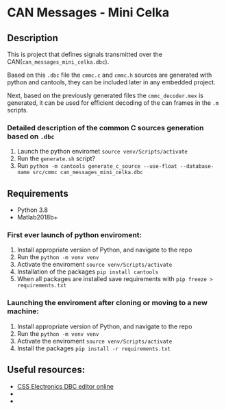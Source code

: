 # CAN Messages - Mini Celka 

## Description
This is project that defines signals transmitted over the CAN(```can_messages_mini_celka.dbc```).

Based on this ```.dbc``` file the ```cmmc.c``` and ```cmmc.h``` sources are generated with python and cantools, they can be included later in any embedded project.

Next, based on the previously generated files the ```cmmc_decoder.mex``` is generated, it can be used for efficient decoding of the can frames in the ```.m``` scripts.


### Detailed description of the common C sources generation based on ```.dbc```
1. Launch the python enviromet ```source venv/Scripts/activate```
2. Run the ```generate.sh``` script?
3. Run ```python -m cantools generate_c_source --use-float --database-name src/cmmc can_messages_mini_celka.dbc```



## Requirements
- Python 3.8
- Matlab2018b+



### First ever launch of python enviroment:
1. Install appropriate version of Python, and navigate to the repo
2. Run the ```python -m venv venv```
3. Activate the enviroment ```source venv/Scripts/activate```
4. Installation of the packages ```pip install cantools```
5. When all packages are installed save requirements with ```pip freeze > requirements.txt```

### Launching the enviroment after cloning or moving to a new machine:
1. Install appropriate version of Python, and navigate to the repo
2. Run the ```python -m venv venv```
3. Activate the enviroment ```source venv/Scripts/activate```
4. Install the packages ```pip install -r requirements.txt```



## Useful resources:
- [CSS Electronics DBC editor online](https://www.csselectronics.com/pages/dbc-editor-can-bus-database)
- []()
- []()
